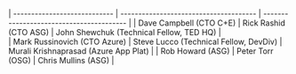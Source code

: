 | ---------------------------- | -------------------------------------- | ---------------------------------------- |
| Dave Campbell (CTO C+E)      | Rick Rashid (CTO ASG)                  | John Shewchuk (Technical Fellow, TED HQ) |   
| Mark Russinovich (CTO Azure) | Steve Lucco (Technical Fellow, DevDiv) | Murali Krishnaprasad (Azure App Plat)    |
| Rob Howard (ASG)             | Peter Torr  (OSG)                      | Chris Mullins (ASG)                      |
